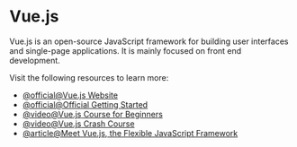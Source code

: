 # Vue.js

Vue.js is an open-source JavaScript framework for building user interfaces and single-page applications. It is mainly focused on front end development.

Visit the following resources to learn more:

- [@official@Vue.js Website](https://vuejs.org/)
- [@official@Official Getting Started](https://vuejs.org/v2/guide/)
- [@video@Vue.js Course for Beginners](https://www.youtube.com/watch?v=FXpIoQ_rT_c)
- [@video@Vue.js Crash Course](https://www.youtube.com/watch?v=qZXt1Aom3Cs)
- [@article@Meet Vue.js, the Flexible JavaScript Framework](https://thenewstack.io/meet-vue-js-flexible-javascript-framework/)
